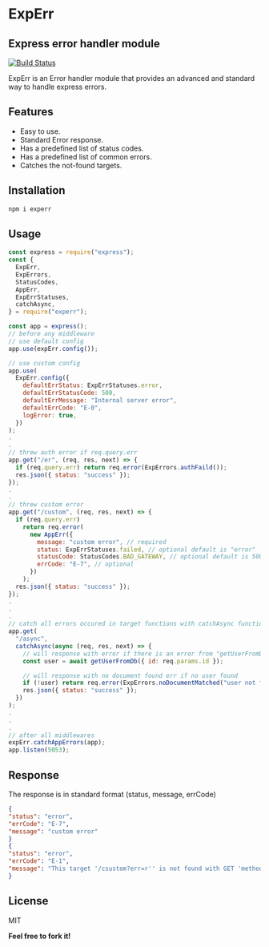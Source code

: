 # ExpErr

## Express error handler module

[![Build Status](https://travis-ci.org/joemccann/dillinger.svg?branch=master)](https://travis-ci.org/joemccann/dillinger)

ExpErr is an Error handler module that provides an advanced and standard way to handle express errors.

## Features

- Easy to use.
- Standard Error response.
- Has a predefined list of status codes.
- Has a predefined list of common errors.
- Catches the not-found targets.

## Installation

```sh
npm i experr
```

## Usage

```js
const express = require("express");
const {
  ExpErr,
  ExpErrors,
  StatusCodes,
  AppErr,
  ExpErrStatuses,
  catchAsync,
} = require("experr");

const app = express();
// before any middleware
// use default config
app.use(expErr.config());

// use custom config
app.use(
  ExpErr.config({
    defaultErrStatus: ExpErrStatuses.error,
    defaultErrStatusCode: 500,
    defaultErrMessage: "Internal server error",
    defaultErrCode: "E-0",
    logError: true,
  })
);
.
.
// threw auth error if req.query.err
app.get("/er", (req, res, next) => {
  if (req.query.err) return req.error(ExpErrors.authFaild());
  res.json({ status: "success" });
});
.
.
// threw custom error
app.get("/custom", (req, res, next) => {
  if (req.query.err)
    return req.error(
      new AppErr({
        message: "custom error", // required
        status: ExpErrStatuses.failed, // optional default is "error"
        statusCode: StatusCodes.BAD_GATEWAY, // optional default is 500
        errCode: "E-7", // optional
      })
    );
  res.json({ status: "success" });
});
.
.
.
// catch all errors occured in target functions with catchAsync function
app.get(
  "/async",
  catchAsync(async (req, res, next) => {
    // will response with error if there is an error from "getUserFromDb" function
    const user = await getUserFromDb({ id: req.params.id });

    // will response with no document found err if no user found
    if (!user) return req.error(ExpErrors.noDocumentMatched("user not found"));
    res.json({ status: "success" });
  })
);
.
.
.
// after all middlewares
expErr.catchAppErrors(app);
app.listen(5053);
```

## Response

The response is in standard format (status, message, errCode)

```json
{
"status": "error",
"errCode": "E-7",
"message": "custom error"
}
{
"status": "error",
"errCode": "E-1",
"message": "This target '/csustom?err=r'' is not found with GET 'method'"
}
```

## License

MIT

**Feel free to fork it!**
